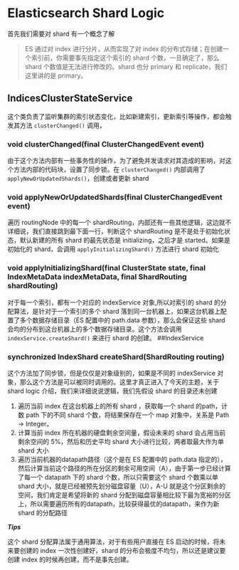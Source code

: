 # Elasticsearch Shard Logic
首先我们需要对 shard 有一个概念了解
> ES 通过对 index 进行分片，从而实现了对 index 的分布式存储；在创建一个索引前，你需要事先指定这个索引的 shard 个数，一旦确定了，那么 shard 个数值是无法进行修改的。shard 也分 primary 和 replicate，我们这里讲的是 primary。

## IndicesClusterStateService
这个类负责了监听集群的索引状态变化，比如新建索引，更新索引等操作，都会触发其方法 `clusterChanged()` 调用，
### void clusterChanged(final ClusterChangedEvent event)
由于这个方法内部有一些事务性的操作，为了避免并发请求对其造成的影响，对这个方法内部的代码块，设置了同步锁。在 `clusterChanged()` 内部调用了 `applyNewOrUpdatedShards()`，创建或者更新 shard
### void applyNewOrUpdatedShards(final ClusterChangedEvent event)
遍历 routingNode 中的每一个 shardRouting，内部还有一些其他逻辑，这边就不详细说，我们直接跳到最下面一行，判断这个 shardRouting 是不是处于初始化状态，默认新建的所有 shard 的最先状态是 initializing，之后才是 started。如果是初始化的 shard，会调用 `applyInitializingShard()` 方法进行 shard 初始化
### void applyInitializingShard(final ClusterState state, final IndexMetaData indexMetaData, final ShardRouting shardRouting)
对于每一个索引，都有一个对应的 indexService 对象,所以对索引的 shard 的分配算法，是针对于一个索引的多个 shard 落到同一台机器上，如果这台机器上配置了多个数据存储目录（ES 配置中的 path.data 参数），那么会保证这些 shard 会均的分布到这台机器上的多个数据存储目录。这个方法会调用 `indexService.createShard()` 来进行 shard 的创建。
##IndexService
### synchronized IndexShard createShard(ShardRouting routing)
这个方法加了同步锁，但是仅仅是对象级别的，如果是不同的 indexService 对象，那么这个方法是可以被同时调用的。这里才真正进入了今天的主题，关于 shard logic 介绍，我们来详细说说逻辑，我们先假设 shard 的目录还未创建

1. 遍历当前 index 在这台机器上的所有 shard ，获取每一个 shard 的path，计数 path 下的不同 shard 个数，将结果保存在一个 map 对象中，关系是 Path -> Integer。
2. 计算当前 index 所在机器的硬盘剩余空间量，假设未来的 shard 会占用当前剩余空间的 5%，然后和历史平均 shard 大小进行比较，两者取最大作为单 shard 大小
3. 遍历当前机器的datapath路径（这个是在 ES 配置中的 path.data 指定的），然后计算当前这个路径的所在分区的剩余可用空间（A），由于第一步已经计算了每一个 datapath 下的 shard 个数，所以只需要这个 shard 个数乘以单 shard 大小，就是已经被预先划分磁盘容量（U），A-U 就是这个分区剩余的空间，我们肯定是希望将新的 shard 分配到磁盘容量相比较下最为宽裕的分区上，所以需要遍历所有的datapath，比较获得最优的datapath，来作为新 shard 的分配路径

***Tips***

这个 shard 分配算法属于通用算法，对于有些用户直接在 ES 启动的时候，将未来要创建的 index 一次性创建好，shard 的分布会极度不均匀，所以还是建议要创建 index 的时候再创建，而不是事先创建。
